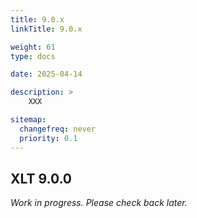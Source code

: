 ```yaml
---
title: 9.0.x
linkTitle: 9.0.x

weight: 61
type: docs

date: 2025-04-14

description: >
    XXX

sitemap:
  changefreq: never
  priority: 0.1
---
```


## XLT 9.0.0

*Work in progress. Please check back later.*
